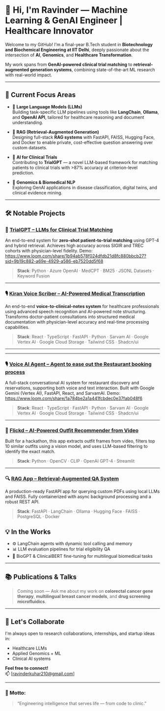 # 👋 Hi, I'm Ravinder — Machine Learning & GenAI Engineer | Healthcare Innovator

Welcome to my GitHub! I'm a final-year B.Tech student in **Biotechnology and Biochemical Engineering at IIT Delhi**, deeply passionate about the intersection of **AI**, **Genomics**, and **Healthcare Transformation**.

My work spans from **GenAI-powered clinical trial matching** to **retrieval-augmented generation systems**, combining state-of-the-art ML research with real-world impact.

---

## 🚀 Current Focus Areas

- 🧠 **Large Language Models (LLMs)**  
  Building task-specific LLM pipelines using tools like **LangChain**, **Ollama**, and **OpenAI API**, tailored for healthcare reasoning and document understanding.

- 📄 **RAG (Retrieval-Augmented Generation)**  
  Designing full-stack **RAG systems** with FastAPI, FAISS, Hugging Face, and Docker to enable private, cost-effective question answering over custom datasets.

- 🧬 **AI for Clinical Trials**  
  Contributing to **TrialGPT** — a novel LLM-based framework for matching patients to clinical trials with >87% accuracy at criterion-level prediction.

- 🧪 **Genomics & Biomedical NLP**  
  Exploring GenAI applications in disease classification, digital twins, and clinical evidence mining.

---

## 🛠️ Notable Projects

### 🧪 [TrialGPT – LLMs for Clinical Trial Matching](https://github.com/Ravinder210/trialgpt)
An end-to-end system for **zero-shot patient-to-trial matching** using GPT-4 and hybrid retrieval. Achieves high accuracy across SIGIR and TREC cohorts with physician-level fidelity.
Demo: https://www.loom.com/share/1b94ab578f024dfdb21d8fc880bbcb27?sid=9b19c882-a69e-4929-a586-eb7520dd5f68
> **Stack**: Python · Azure OpenAI · MedCPT · BM25 · JSONL Datasets · Keyword Fusion

---

### 🎙️ [Kiran Voice Scriber – AI-Powered Medical Transcription](https://github.com/ravinder210/kiran-voice-scribe)
An end-to-end **voice-to-clinical-notes system** for healthcare professionals using advanced speech recognition and AI-powered note structuring. Transforms doctor-patient consultations into structured medical documentation with physician-level accuracy and real-time processing capabilities.

> **Stack**: React · TypeScript · FastAPI · Python · Sarvam AI · Google Vertex AI · Google Cloud Storage · Tailwind CSS · Shadcn/ui

---

---

### 🎙️ [Voice AI Agent – Agent to ease out the Restaurant booking process ](https://github.com/ravinder210/sarvam-ai-voice-agent)
A full-stack conversational AI system for restaurant discovery and reservations, supporting both voice and text interaction. Built with Google Gemini (Vertex AI), FastAPI, React, and SarvamAI.
Demo: https://www.loom.com/share/1a784be2a1a441fcbdec0e37fab048f6
> **Stack**: React · TypeScript · FastAPI · Python · Sarvam AI · Google Vertex AI · Google Cloud Storage · Tailwind CSS · Shadcn/ui

---

### 👗 [Flickd – AI-Powered Outfit Recommender from Video](https://github.com/Ravinder210/flickd-hackathon)
Built for a hackathon, this app extracts outfit frames from video, filters top 10 similar outfits using a vision model, and uses LLM-based filtering to identify the exact match.

> **Stack**: Python · OpenCV · CLIP · OpenAI GPT-4 · Streamlit

---

### 🔍 [RAG App – Retrieval-Augmented QA System](https://github.com/Ravinder210/rag_app)
A production-ready FastAPI app for querying custom PDFs using local LLMs and FAISS. Fully containerized with async background processing and a robust REST API.

> **Stack**: FastAPI · LangChain · Ollama · Hugging Face · FAISS · PostgreSQL · Docker

## 💡 In the Works

- ⚙️ LangChain agents with dynamic tool calling and memory
- 📊 LLM evaluation pipelines for trial eligibility QA
- 🧬 BioGPT & ClinicalBERT fine-tuning for multilingual biomedical tasks

---

## 📚 Publications & Talks
> Coming soon — Ask me about my work on **colorectal cancer gene therapy**, **multilingual breast cancer models**, and **drug screening microfluidics**.

---

## 🌱 Let's Collaborate
I'm always open to research collaborations, internships, and startup ideas in:
- Healthcare LLMs
- Applied Genomics + ML
- Clinical AI systems

**Feel free to connect!**  
📫 [ravinderkuhar210@gmail.com] 

---

### 🧠 Motto:
> “Engineering intelligence that serves life — from code to clinic.”

